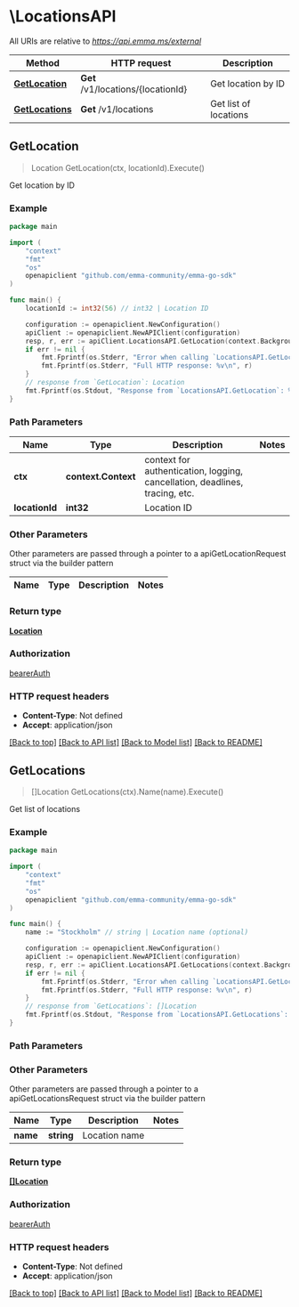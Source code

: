 # \LocationsAPI

All URIs are relative to *https://api.emma.ms/external*

Method | HTTP request | Description
------------- | ------------- | -------------
[**GetLocation**](LocationsAPI.md#GetLocation) | **Get** /v1/locations/{locationId} | Get location by ID
[**GetLocations**](LocationsAPI.md#GetLocations) | **Get** /v1/locations | Get list of locations



## GetLocation

> Location GetLocation(ctx, locationId).Execute()

Get location by ID

### Example

```go
package main

import (
	"context"
	"fmt"
	"os"
	openapiclient "github.com/emma-community/emma-go-sdk"
)

func main() {
	locationId := int32(56) // int32 | Location ID

	configuration := openapiclient.NewConfiguration()
	apiClient := openapiclient.NewAPIClient(configuration)
	resp, r, err := apiClient.LocationsAPI.GetLocation(context.Background(), locationId).Execute()
	if err != nil {
		fmt.Fprintf(os.Stderr, "Error when calling `LocationsAPI.GetLocation``: %v\n", err)
		fmt.Fprintf(os.Stderr, "Full HTTP response: %v\n", r)
	}
	// response from `GetLocation`: Location
	fmt.Fprintf(os.Stdout, "Response from `LocationsAPI.GetLocation`: %v\n", resp)
}
```

### Path Parameters


Name | Type | Description  | Notes
------------- | ------------- | ------------- | -------------
**ctx** | **context.Context** | context for authentication, logging, cancellation, deadlines, tracing, etc.
**locationId** | **int32** | Location ID | 

### Other Parameters

Other parameters are passed through a pointer to a apiGetLocationRequest struct via the builder pattern


Name | Type | Description  | Notes
------------- | ------------- | ------------- | -------------


### Return type

[**Location**](Location.md)

### Authorization

[bearerAuth](../README.md#bearerAuth)

### HTTP request headers

- **Content-Type**: Not defined
- **Accept**: application/json

[[Back to top]](#) [[Back to API list]](../README.md#documentation-for-api-endpoints)
[[Back to Model list]](../README.md#documentation-for-models)
[[Back to README]](../README.md)


## GetLocations

> []Location GetLocations(ctx).Name(name).Execute()

Get list of locations

### Example

```go
package main

import (
	"context"
	"fmt"
	"os"
	openapiclient "github.com/emma-community/emma-go-sdk"
)

func main() {
	name := "Stockholm" // string | Location name (optional)

	configuration := openapiclient.NewConfiguration()
	apiClient := openapiclient.NewAPIClient(configuration)
	resp, r, err := apiClient.LocationsAPI.GetLocations(context.Background()).Name(name).Execute()
	if err != nil {
		fmt.Fprintf(os.Stderr, "Error when calling `LocationsAPI.GetLocations``: %v\n", err)
		fmt.Fprintf(os.Stderr, "Full HTTP response: %v\n", r)
	}
	// response from `GetLocations`: []Location
	fmt.Fprintf(os.Stdout, "Response from `LocationsAPI.GetLocations`: %v\n", resp)
}
```

### Path Parameters



### Other Parameters

Other parameters are passed through a pointer to a apiGetLocationsRequest struct via the builder pattern


Name | Type | Description  | Notes
------------- | ------------- | ------------- | -------------
 **name** | **string** | Location name | 

### Return type

[**[]Location**](Location.md)

### Authorization

[bearerAuth](../README.md#bearerAuth)

### HTTP request headers

- **Content-Type**: Not defined
- **Accept**: application/json

[[Back to top]](#) [[Back to API list]](../README.md#documentation-for-api-endpoints)
[[Back to Model list]](../README.md#documentation-for-models)
[[Back to README]](../README.md)

